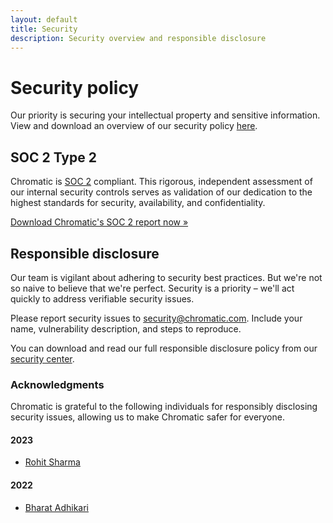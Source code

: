 ```yaml
---
layout: default
title: Security
description: Security overview and responsible disclosure
---
```


# Security policy

Our priority is securing your intellectual property and sensitive information. View and download an overview of our security policy [here](https://app.drata.com/security-report/36340072-4a17-4b9e-80be-1b80562aeb41/30c79316-dfa2-42a8-9b0c-2766cd6ecb89).

## SOC 2 Type 2

Chromatic is [SOC 2](https://us.aicpa.org/interestareas/frc/assuranceadvisoryservices/serviceorganization-smanagement) compliant. This rigorous, independent assessment of our internal security controls serves as validation of our dedication to the highest standards for security, availability, and confidentiality.

[Download Chromatic's SOC 2 report now »](https://security.chromatic.com/)

## Responsible disclosure

Our team is vigilant about adhering to security best practices. But we're not so naive to believe that we're perfect. Security is a priority – we'll act quickly to address verifiable security issues.

Please report security issues to [security@chromatic.com](mailto:security@chromatic.com). Include your name, vulnerability description, and steps to reproduce.

You can download and read our full responsible disclosure policy from our [security center](https://security.chromatic.com/).

### Acknowledgments

Chromatic is grateful to the following individuals for responsibly disclosing security issues, allowing us to make Chromatic safer for everyone.

#### 2023

- [Rohit Sharma](https://www.linkedin.com/in/r0x5r/)

#### 2022

- [Bharat Adhikari](https://www.linkedin.com/in/bharat-adhikari-726337225)
